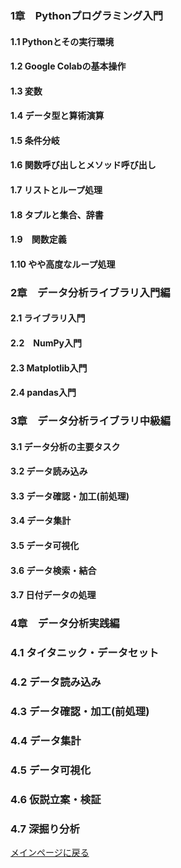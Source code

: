 ### 1章　Pythonプログラミング入門

#### 1.1 Pythonとその実行環境
#### 1.2 Google Colabの基本操作
#### 1.3 変数
#### 1.4 データ型と算術演算
#### 1.5 条件分岐
#### 1.6 関数呼び出しとメソッド呼び出し
#### 1.7 リストとループ処理
#### 1.8 タプルと集合、辞書
#### 1.9　関数定義
#### 1.10  やや高度なループ処理

### 2章　データ分析ライブラリ入門編
#### 2.1 ライブラリ入門
#### 2.2　NumPy入門
#### 2.3 Matplotlib入門
#### 2.4 pandas入門

### 3章　データ分析ライブラリ中級編
#### 3.1 データ分析の主要タスク
#### 3.2 データ読み込み
#### 3.3 データ確認・加工(前処理)
#### 3.4 データ集計
#### 3.5 データ可視化
#### 3.6 データ検索・結合
#### 3.7 日付データの処理

### 4章　データ分析実践編
### 4.1 タイタニック・データセット
### 4.2 データ読み込み
### 4.3 データ確認・加工(前処理)
### 4.4 データ集計
### 4.5 データ可視化
### 4.6 仮説立案・検証
### 4.7 深掘り分析

[メインページに戻る](../README.md)

